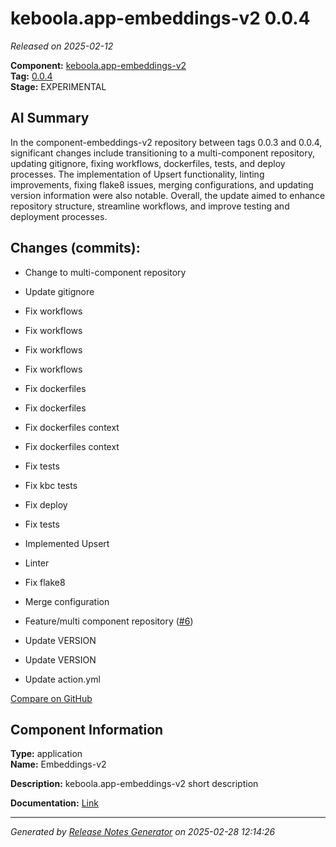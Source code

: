 # keboola.app-embeddings-v2 0.0.4

_Released on 2025-02-12_

**Component:** [keboola.app-embeddings-v2](https://github.com/keboola/component-embeddings-v2)  
**Tag:** [0.0.4](https://github.com/keboola/component-embeddings-v2/releases/tag/0.0.4)  
**Stage:** EXPERIMENTAL  


## AI Summary
In the component-embeddings-v2 repository between tags 0.0.3 and 0.0.4, significant changes include transitioning to a multi-component repository, updating gitignore, fixing workflows, dockerfiles, tests, and deploy processes. The implementation of Upsert functionality, linting improvements, fixing flake8 issues, merging configurations, and updating version information were also notable. Overall, the update aimed to enhance repository structure, streamline workflows, and improve testing and deployment processes.



## Changes (commits):


- Change to multi-component repository 
  



- Update gitignore 
  



- Fix workflows 
  



- Fix workflows 
  



- Fix workflows 
  



- Fix workflows 
  



- Fix dockerfiles 
  



- Fix dockerfiles 
  



- Fix dockerfiles context 
  



- Fix dockerfiles context 
  



- Fix tests 
  



- Fix kbc tests 
  



- Fix deploy 
  



- Fix tests 
  



- Implemented Upsert 
  



- Linter 
  



- Fix flake8 
  



- Merge configuration 
  



- Feature/multi component repository ([#6](https://github.com/keboola/component-embeddings-v2/pull/6))
  



- Update VERSION 
  



- Update VERSION 
  



- Update action.yml 
  



[Compare on GitHub](https://github.com/component-embeddings-v2/compare/0.0.3...0.0.4)



## Component Information
**Type:** application  
**Name:** Embeddings-v2  

**Description:** keboola.app-embeddings-v2 short description  


**Documentation:** [Link](https://github.com/keboola/component-embeddings-v2/blob/master/README.md)  



---
_Generated by [Release Notes Generator](https://github.com/keboola/release-notes-generator) on 2025-02-28 12:14:26_ 